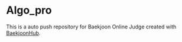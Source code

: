 # Algo_pro
This is a auto push repository for Baekjoon Online Judge created with [BaekjoonHub](https://github.com/BaekjoonHub/BaekjoonHub).
